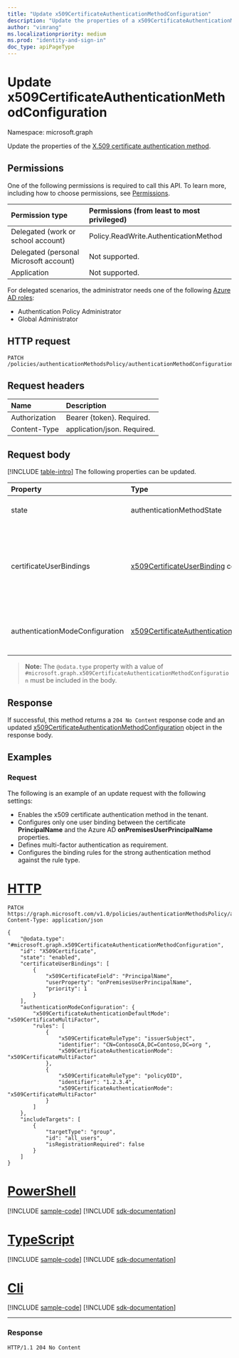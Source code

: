 ```yaml
---
title: "Update x509CertificateAuthenticationMethodConfiguration"
description: "Update the properties of a x509CertificateAuthenticationMethodConfiguration object."
author: "vimrang"
ms.localizationpriority: medium
ms.prod: "identity-and-sign-in"
doc_type: apiPageType
---
```


# Update x509CertificateAuthenticationMethodConfiguration
Namespace: microsoft.graph

Update the properties of the [X.509 certificate authentication method](../resources/x509certificateauthenticationmethodconfiguration.md).

## Permissions
One of the following permissions is required to call this API. To learn more, including how to choose permissions, see [Permissions](/graph/permissions-reference).

|Permission type|Permissions (from least to most privileged)|
|:---|:---|
|Delegated (work or school account)|Policy.ReadWrite.AuthenticationMethod|
|Delegated (personal Microsoft account)|Not supported.|
|Application|Not supported.|

For delegated scenarios, the administrator needs one of the following [Azure AD roles](/azure/active-directory/users-groups-roles/directory-assign-admin-roles#available-roles):

* Authentication Policy Administrator
* Global Administrator

## HTTP request
<!-- {
  "blockType": "ignored"
}
-->
``` http
PATCH /policies/authenticationMethodsPolicy/authenticationMethodConfigurations/x509Certificate
```

## Request headers
|Name|Description|
|:---|:---|
|Authorization|Bearer {token}. Required.|
|Content-Type|application/json. Required.|

## Request body
[!INCLUDE [table-intro](../../includes/update-property-table-intro.md)]
The following properties can be updated.

|Property|Type|Description|
|:---|:---|:---|
|state|authenticationMethodState|The possible values are: `enabled`, `disabled`. Inherited from [authenticationMethodConfiguration](../resources/authenticationmethodconfiguration.md).|
|certificateUserBindings|[x509CertificateUserBinding](../resources/x509certificateuserbinding.md) collection|Defines fields in the X.509 certificate that map to attributes of the Azure AD user object in order to bind the certificate to the user. The **priority** of the object determines the order in which the binding is carried out. The first binding that matches will be used and the rest ignored. |
|authenticationModeConfiguration|[x509CertificateAuthenticationModeConfiguration](../resources/x509certificateauthenticationmodeconfiguration.md)|Defines strong authentication configurations. This configuration includes the default authentication mode and the different rules for strong authentication bindings. |

>**Note:** The `@odata.type` property with a value of `#microsoft.graph.x509CertificateAuthenticationMethodConfiguration` must be included in the body.


## Response
If successful, this method returns a `204 No Content` response code and an updated [x509CertificateAuthenticationMethodConfiguration](../resources/x509certificateauthenticationmethodconfiguration.md) object in the response body.

## Examples

### Request
The following is an example of an update request with the following settings:

+ Enables the x509 certificate authentication method in the tenant.
+ Configures only one user binding between the certificate **PrincipalName** and the Azure AD **onPremisesUserPrincipalName** properties.
+ Defines multi-factor authentication as requirement.
+ Configures the binding rules for the strong authentication method against the rule type.


# [HTTP](#tab/http)
<!-- {
  "blockType": "request",
  "name": "update_x509certificateauthenticationmethodconfiguration"
}
-->
``` http
PATCH https://graph.microsoft.com/v1.0/policies/authenticationMethodsPolicy/authenticationMethodConfigurations/x509Certificate
Content-Type: application/json

{
    "@odata.type": "#microsoft.graph.x509CertificateAuthenticationMethodConfiguration",
    "id": "X509Certificate",
    "state": "enabled",
    "certificateUserBindings": [
        {
            "x509CertificateField": "PrincipalName",
            "userProperty": "onPremisesUserPrincipalName",
            "priority": 1
        }
    ],
    "authenticationModeConfiguration": {
        "x509CertificateAuthenticationDefaultMode": "x509CertificateMultiFactor",
        "rules": [
            {
                "x509CertificateRuleType": "issuerSubject",
                "identifier": "CN=ContosoCA,DC=Contoso,DC=org ",
                "x509CertificateAuthenticationMode": "x509CertificateMultiFactor"
            },
            {
                "x509CertificateRuleType": "policyOID",
                "identifier": "1.2.3.4",
                "x509CertificateAuthenticationMode": "x509CertificateMultiFactor"
            }
        ]
    },
    "includeTargets": [
        {
            "targetType": "group",
            "id": "all_users",
            "isRegistrationRequired": false
        }
    ]
}
```

# [PowerShell](#tab/powershell)
[!INCLUDE [sample-code](../includes/snippets/powershell/update-x509certificateauthenticationmethodconfiguration-powershell-snippets.md)]
[!INCLUDE [sdk-documentation](../includes/snippets/snippets-sdk-documentation-link.md)]

# [TypeScript](#tab/typescript)
[!INCLUDE [sample-code](../includes/snippets/typescript/update-x509certificateauthenticationmethodconfiguration-typescript-snippets.md)]
[!INCLUDE [sdk-documentation](../includes/snippets/snippets-sdk-documentation-link.md)]

# [Cli](#tab/cli)
[!INCLUDE [sample-code](../includes/snippets/cli/update-x509certificateauthenticationmethodconfiguration-cli-snippets.md)]
[!INCLUDE [sdk-documentation](../includes/snippets/snippets-sdk-documentation-link.md)]

---

### Response
<!-- {
  "blockType": "response"
}
-->
``` http
HTTP/1.1 204 No Content
```

